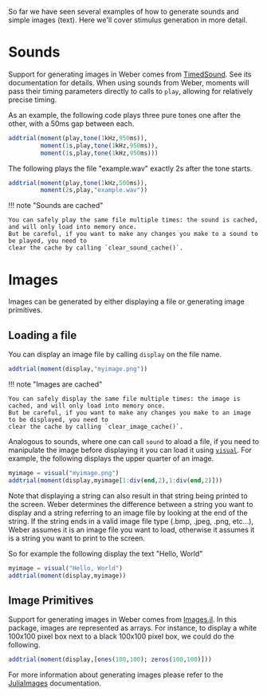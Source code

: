 So far we have seen several examples of how to generate sounds and simple images (text). Here we'll cover stimulus generation in more detail.

# Sounds

Support for generating images in Weber comes from [TimedSound](https://github.com/haberdashPI/TimedSound.jl). See its documentation for details. When using sounds from Weber, moments will pass their timing parameters directly to 
calls to `play`, allowing for relatively precise timing.

As an example, the following code plays three pure tones one after the other, with a 50ms gap between each.

```julia
addtrial(moment(play,tone(1kHz,950ms)),
         moment(1s,play,tone(1kHz,950ms)),
         moment(1s,play,tone(1kHz,950ms)))

```

The following plays the file "example.wav" exactly 2s after the tone starts.

```julia
addtrial(moment(play,tone(1kHz,500ms)),
         moment(2s,play,"example.wav"))
```


!!! note "Sounds are cached"

    You can safely play the same file multiple times: the sound is cached, and will only load into memory once.
    But be careful, if you want to make any changes you make to a sound to be played, you need to
    clear the cache by calling `clear_sound_cache()`.


# Images

Images can be generated by either displaying a file or generating image primitives.

## Loading a file

You can display an image file by calling `display` on the file name.

```julia
addtrial(moment(display,"myimage.png"))
```

!!! note "Images are cached"

    You can safely display the same file multiple times: the image is cached, and will only load into memory once.
    But be careful, if you want to make any changes you make to an image to be displayed, you need to
    clear the cache by calling `clear_image_cache()`.
    

Analogous to sounds, where one can call `sound` to aload a file, if you need to manipulate the image before displaying it you can load it using [`visual`](@ref). For example, the following displays the upper quarter of an image.

```julia
myimage = visual("myimage.png")
addtrial(moment(display,myimage[1:div(end,2),1:div(end,2)]))
```

Note that displaying a string can also result in that string being printed to the screen. Weber determines the difference between a string you want to display and a string referring to an image file by looking at the end of the string. If the string ends in a valid image file type (.bmp, .jpeg, .png, etc...), Weber assumes it is an image file you want to load, otherwise it assumes it is a string you want to print to the screen.

So for example the following display the text "Hello, World"

```julia
myimage = visual("Hello, World")
addtrial(moment(display,myimage))
```

## Image Primitives

Support for generating images in Weber comes from [Images.jl](https://github.com/JuliaImages/Images.jl). In this package, images are represented as arrays. For instance, to display a white 100x100 pixel box next to a black 100x100 pixel box, we could do the following.

```julia
addtrial(moment(display,[ones(100,100); zeros(100,100)]))
```

For more information about generating images please refer to the [JuliaImages](http://juliaimages.github.io/latest/) documentation.
